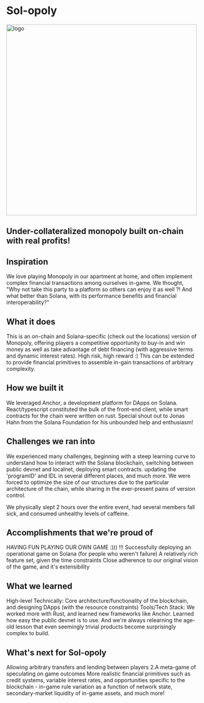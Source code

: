 # Sol-opoly 
<img width="500" alt="logo" src="https://github.com/akulguptax/Sol-opoloy/assets/56613943/e9420c56-5c0d-4444-8939-8f1a900eb8cf">

## Under-collateralized monopoly built on-chain with real profits!

## Inspiration
We love playing Monopoly in our apartment at home, and often implement complex financial transactions among ourselves in-game. We thought, "Why not take this party to a platform so others can enjoy it as well ?! And what better than Solana, with its performance benefits and financial interoperability?"

## What it does
This is an on-chain and Solana-specific (check out the locations) version of Monopoly, offering players a competitive opportunity to buy-in and win money as well as take advantage of debt financing (with aggressive terms and dynamic interest rates). High risk, high reward :) This can be extended to provide financial primitives to assemble in-gain transactions of arbitrary complexity.

## How we built it
We leveraged Anchor, a development platform for DApps on Solana. React/typescript constituted the bulk of the front-end client, while smart contracts for the chain were written on rust. Special shout out to Jonas Hahn from the Solana Foundation for his unbounded help and enthusiasm!

## Challenges we ran into
We experienced many challenges, beginning with a steep learning curve to understand how to interact with the Solana blockchain, switching between public devnet and localnet, deploying smart contracts. updating the 'programID' and IDL in several different places, and much more. We were forced to optimize the size of our structures due to the particular architecture of the chain, while sharing in the ever-present pains of version control.

We physically slept 2 hours over the entire event, had several members fall sick, and consumed unhealthy levels of caffeine.

## Accomplishments that we're proud of
HAVING FUN PLAYING OUR OWN GAME :))) !!!
Successfully deploying an operational game on Solana (for people who weren't failure)
A relatively rich feature set, given the time constraints
Close adherence to our original vision of the game, and it's extensibility
## What we learned
High-level Technically: Core architecture/functionality of the blockchain, and designing DApps (with the resource constraints) Tools/Tech Stack: We worked more with Rust, and learned new frameworks like Anchor. Learned how easy the public devnet is to use. And we're always relearning the age-old lesson that even seemingly trivial products become surprisingly complex to build.

## What's next for Sol-opoly
Allowing arbitrary transfers and lending between players 2.A meta-game of speculating on game outcomes
More realistic financial primitives such as credit systems, variable interest rates, and opportunities specific to the blockchain - in-game rule variation as a function of network state, secondary-market liquidity of in-game assets, and much more!
